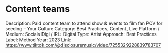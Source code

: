 # Content teams

Description: Paid content team to attend show & events to film fan POV for seeding – Your Culture
Category: Best Practices, Content, Live
Platform / Medium: Socials
Digi / IRL: Digital
Type: Artist
Approach: Best Practices
Label: Method
Year: 2023
Link: https://www.tiktok.com/@disclosuremusic/video/7255329228839783707